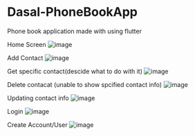 # Dasal-PhoneBookApp
Phone book application made with using flutter

Home Screen
![image](https://user-images.githubusercontent.com/85911714/127069707-06c91ddb-70a3-4f95-8f39-88655b57c674.png)

Add Contact
![image](https://user-images.githubusercontent.com/85911714/127069750-9b853661-9df7-487d-9666-bb655440e95a.png)

Get specific contact(descide what to do with it)
![image](https://user-images.githubusercontent.com/85911714/127069802-dca12cae-6fe1-432f-98fe-094fd1a03d28.png)

Delete contacat (unable to show spcified contact info)
![image](https://user-images.githubusercontent.com/85911714/127069852-beca48d0-5f35-49a4-a952-fb987f037cce.png)

Updating contact info
![image](https://user-images.githubusercontent.com/85911714/127069906-0296fdb4-fdb2-4d46-9868-803f768f971f.png)

Login 
![image](https://user-images.githubusercontent.com/85911714/127069953-b64b93f2-88d7-4ad9-8296-5330531af2f6.png)

Create Account/User
![image](https://user-images.githubusercontent.com/85911714/127070007-4549c352-acda-4ed0-876e-5242b377359b.png)
